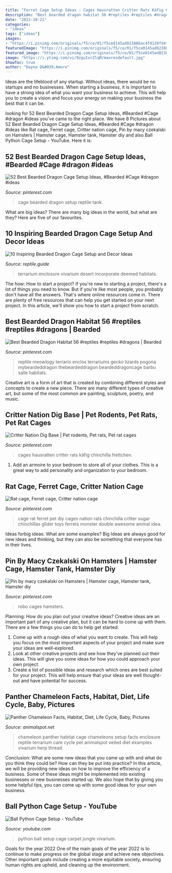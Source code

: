 ```yaml
---
title: "Ferret Cage Setup Ideas : Cages Hausratten Critter Rats Käfig Chinchilla Frettchen"
description: "Best bearded dragon habitat 56 #reptiles #reptiles #dragons"
date: "2022-10-21"
categories:
- "ideas"
tags: ["ideas"]
images:
- "https://i.pinimg.com/originals/f5/ce/01/f5ce0145ad823886ac4fd128fd4f621f.jpg"
featuredImage: "https://i.pinimg.com/originals/f5/ce/01/f5ce0145ad823886ac4fd128fd4f621f.jpg"
featured_image: "https://i.pinimg.com/originals/f5/ce/01/f5ce0145ad823886ac4fd128fd4f621f.jpg"
image: "https://i.ytimg.com/vi/9zguIxrZlqM/maxresdefault.jpg"
ShowToc: true
author: "Dayna D&#039;Amore"
---
```



Ideas are the lifeblood of any startup. Without ideas, there would be no startups and no businesses. When starting a business, it is important to have a strong idea of what you want your business to achieve. This will help you to create a vision and focus your energy on making your business the best that it can be.

	

		
looking for 52 Best Bearded Dragon Cage Setup Ideas, #Bearded #Cage #dragon #ideas you've came to the right place. We have 8 Pictures about 52 Best Bearded Dragon Cage Setup Ideas, #Bearded #Cage #dragon #ideas like Rat cage, Ferret cage, Critter nation cage, Pin by macy czekalski on Hamsters | Hamster cage, Hamster tank, Hamster diy and also Ball Python Cage Setup - YouTube. Here it is:
		
    
## 52 Best Bearded Dragon Cage Setup Ideas, #Bearded #Cage #dragon #ideas

<img loading=lazy src="https://i.pinimg.com/originals/65/1a/42/651a426218df671394f5face0f2317da.jpg" onerror="this.onerror=null;this.src='https://tse4.mm.bing.net/th?id=OIP.SgJlEm0MnKvGpvIszwGNUwAAAA&amp;pid=15.1';" alt="52 Best Bearded Dragon Cage Setup Ideas, #Bearded #Cage #dragon #ideas">

_Source: pinterest.com_

>cage bearded dragon setup reptile tank. 

	

What are big ideas?
There are many big ideas in the world, but what are they? Here are five of our favourites.

    
## 10 Inspiring Bearded Dragon Cage Setup And Decor Ideas

<img loading=lazy src="http://reptile.guide/wp-content/uploads/2019/06/bearded-dragon-cage-setup-and-decor-ideas-6.jpg" onerror="this.onerror=null;this.src='https://tse1.mm.bing.net/th?id=OIP.cPm3t-YYX6IlDlEgGFalEQAAAA&amp;pid=15.1';" alt="10 Inspiring Bearded Dragon Cage Setup and Decor Ideas">

_Source: reptile.guide_

>terrarium enclosure vivarium desert incorporate deemed habitats. 

	

The how: How to start a project?
If you're new to starting a project, there's a lot of things you need to know. But if you're like most people, you probably don't have all the answers. That's where online resources come in. There are plenty of free resources that can help you get started on your next project. In this article, we'll show you how to start a project from scratch.

    
## Best Bearded Dragon Habitat 56 #reptiles #reptiles #dragons | Bearded

<img loading=lazy src="https://i.pinimg.com/736x/2a/3b/ad/2a3bad97c4a965782a52d2cdc363d506.jpg" onerror="this.onerror=null;this.src='https://tse3.mm.bing.net/th?id=OIP.lcprCDdbvVOTPnv8TYM-jwHaIm&amp;pid=15.1';" alt="Best Bearded Dragon Habitat 56 #reptiles #reptiles #dragons | Bearded">

_Source: pinterest.com_

>reptile meowlogy terrario enclos terrariums gecko lizards pogona mybeardeddragon thebeardeddragon beardeddragoncage barbu salle habitats. 

	

Creative art is a form of art that is created by combining different styles and concepts to create a new piece. There are many different types of creative art, but some of the most common are painting, sculpture, poetry, and music.

    
## Critter Nation Dig Base | Pet Rodents, Pet Rats, Pet Rat Cages

<img loading=lazy src="https://i.pinimg.com/736x/27/f0/2f/27f02fee881067dc92fc6f572229d0ac.jpg" onerror="this.onerror=null;this.src='https://tse4.mm.bing.net/th?id=OIP.6ZvaPK_oH-H8LyOOBtOqygHaJ4&amp;pid=15.1';" alt="Critter Nation Dig Base | Pet rodents, Pet rats, Pet rat cages">

_Source: pinterest.com_

>cages hausratten critter rats käfig chinchilla frettchen. 

	

1. Add an armoire to your bedroom to store all of your clothes. This is a great way to add personality and organization to your bedroom.

    
## Rat Cage, Ferret Cage, Critter Nation Cage

<img loading=lazy src="https://i.pinimg.com/736x/4a/47/ce/4a47ce43d4c66a3a19c97bce9710d4ec--pet-rats-chinchillas.jpg" onerror="this.onerror=null;this.src='https://tse3.mm.bing.net/th?id=OIP.AOvwZj0NlCI8DWmVnbFIYwHaHa&amp;pid=15.1';" alt="Rat cage, Ferret cage, Critter nation cage">

_Source: pinterest.com_

>cage rat ferret pet diy cages nation rats chinchilla critter sugar chinchillas glider toys ferrets monster double awesome animal idea. 

	

Ideas forbig ideas: What are some examples?
Big Ideas are always good for new ideas and thinking, but they can also be something that everyone has in their lives.

    
## Pin By Macy Czekalski On Hamsters | Hamster Cage, Hamster Tank, Hamster Diy

<img loading=lazy src="https://i.pinimg.com/originals/f5/ce/01/f5ce0145ad823886ac4fd128fd4f621f.jpg" onerror="this.onerror=null;this.src='https://tse2.mm.bing.net/th?id=OIP.yPEJSw-8-JuS61DDJV5zGwHaFj&amp;pid=15.1';" alt="Pin by macy czekalski on Hamsters | Hamster cage, Hamster tank, Hamster diy">

_Source: pinterest.com_

>robo cages hamsters. 

	

Planning: How do you plan out your creative ideas?
Creative ideas are an important part of any creative plan, but it can be hard to come up with them. 
There are a few things you can do to help get started:

1. Come up with a rough idea of what you want to create. This will help you focus on the most important aspects of your project and make sure your ideas are well-explored. 
2. Look at other creative projects and see how they’ve planned out their ideas. This will give you some ideas for how you could approach your own project. 
3. Create a list of possible ideas and research which ones are best suited for your project. This will help ensure that your ideas are well thought-out and have potential for success.

    
## Panther Chameleon Facts, Habitat, Diet, Life Cycle, Baby, Pictures

<img loading=lazy src="https://www.animalspot.net/wp-content/uploads/2015/09/Panther-Chameleon-Cage1.jpg" onerror="this.onerror=null;this.src='https://tse3.mm.bing.net/th?id=OIP.PJqJrdoXhQNwNLLhi_dTbAHaJ4&amp;pid=15.1';" alt="Panther Chameleon Facts, Habitat, Diet, Life Cycle, Baby, Pictures">

_Source: animalspot.net_

>chameleon panther habitat cage chameleons setup facts enclosure reptile terrarium care cycle pet animalspot veiled diet examples vivarium herp thread. 

	

Conclusion: What are some new ideas that you came up with and what do you think they could be? How can they be put into practice?
In this article, we will be providing new ideas on how to improve the efficiency of a business. Some of these ideas might be implemented into existing businesses or new businesses started up. We also hope that by giving you some helpful tips, you can come up with some good ideas for your own business.

    
## Ball Python Cage Setup - YouTube

<img loading=lazy src="https://i.ytimg.com/vi/9zguIxrZlqM/maxresdefault.jpg" onerror="this.onerror=null;this.src='https://tse2.mm.bing.net/th?id=OIP.DXtc8-hdGafhGZuev8cunQHaEK&amp;pid=15.1';" alt="Ball Python Cage Setup - YouTube">

_Source: youtube.com_

>python ball setup cage carpet jungle vivarium. 

	

Goals for the year 2022
One of the main goals of the year 2022 is to continue to make progress on the global stage and achieve new objectives. Other important goals include creating a more equitable society, ensuring human rights are upheld, and cleaning up the environment.


